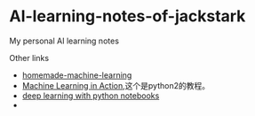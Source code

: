 # AI-learning-notes-of-jackstark
My personal AI learning notes





Other links
- [homemade-machine-learning](https://github.com/ArtechStark/homemade-machine-learning)
- [Machine Learning in Action](https://github.com/ArtechStark/machinelearninginaction),这个是python2的教程。
- [deep learning with python notebooks](https://github.com/ArtechStark/deep-learning-with-python-notebooks)
- 

